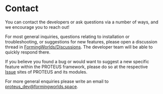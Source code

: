 # Contact

You can contact the developers or ask questions via a number of ways, and we encourage you to reach out!

For most general inquiries, questions relating to installation or troubleshooting, or suggestions for new features, please open a discussion thread in [FormingWorlds/Discussions](https://github.com/orgs/FormingWorlds/discussions). The developer team will be able to quickly respond there.

If you believe you found a bug or would want to suggest a new specific feature within the PROTEUS framework, please do so at the respective [Issue](https://github.com/FormingWorlds/PROTEUS/issues) sites of PROTEUS and its modules.

For more general enquiries please write an email to <proteus_dev@formingworlds.space>.

